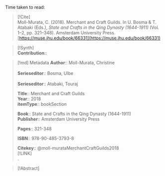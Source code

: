 Time taken to read: 
> [!Cite]  
> Moll-Murata, C. (2018). Merchant and Craft Guilds. In U. Bosma & T. Atabaki (Eds.), _State and Crafts in the Qing Dynasty (1644-1911)_ (Vol. 1–2, pp. 321–348). Amsterdam University Press. [https://muse.jhu.edu/book/66331](https://muse.jhu.edu/book/66331)

> [!Synth]  
>**Contribution**::

>[!md]  Metadata
> **Author**:: Moll-Murata, Christine</br>  
> **Serieseditor**:: Bosma, Ulbe</br>  
> **Serieseditor**:: Atabaki, Touraj</br>  
>    
> **Title**:: Merchant and Craft Guilds    
> **Year**:: 2018     
>**itemType**:: bookSection    
>    
>    
>     
>**Book**:: State and Crafts in the Qing Dynasty (1644-1911)    
>**Publisher**:: Amsterdam University Press    
>     
> **Pages**:: 321-348    
>    
>**ISBN**:: 978-90-485-3793-8
> 
>    
> **Citekey**:: @moll-murataMerchantCraftGuilds2018    
> [!LINK]   
>.

> [!Abstract]  
>>  

